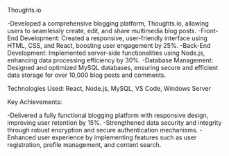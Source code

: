 Thoughts.io

-Developed a comprehensive blogging platform, Thoughts.io, allowing users to seamlessly create, edit, and share multimedia blog posts.
-Front-End Development: Created a responsive, user-friendly interface using HTML, CSS, and React, boosting user engagement by 25%.
-Back-End Development: Implemented server-side functionalities using Node.js, enhancing data processing efficiency by 30%.
-Database Management: Designed and optimized MySQL databases, ensuring secure and efficient data storage for over 10,000 blog posts and comments.

Technologies Used: React, Node.js, MySQL, VS Code, Windows Server

Key Achievements:

-Delivered a fully functional blogging platform with responsive design, improving user retention by 15%.
-Strengthened data security and integrity through robust encryption and secure authentication mechanisms.
-Enhanced user experience by implementing features such as user registration, profile management, and content search.
